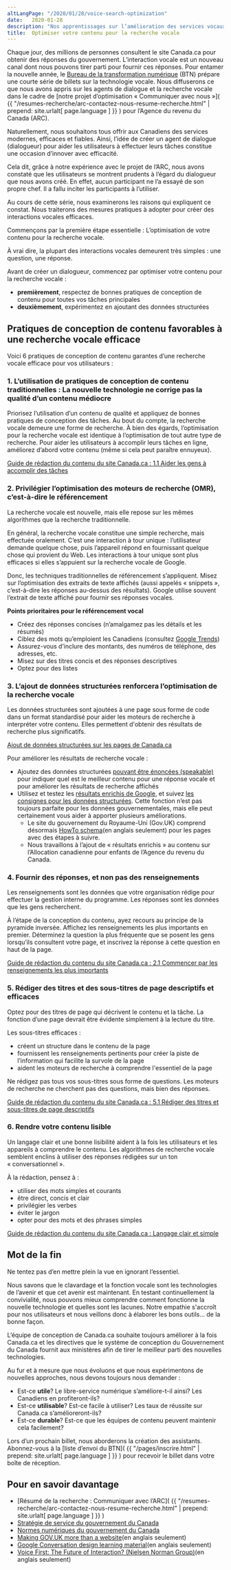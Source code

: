 ```yaml
---
altLangPage: "/2020/01/28/voice-search-optimization"
date:   2020-01-28
description: "Nos apprentissages sur l’amélioration des services vocaux pour les Canadiens."
title:  Optimiser votre contenu pour la recherche vocale
---
```


Chaque jour, des millions de personnes consultent le site Canada.ca pour obtenir des réponses du gouvernement. L’interaction vocale est un nouveau canal dont nous pouvons tirer parti pour fournir ces réponses. Pour entamer la nouvelle année, le [Bureau de la transformation numérique](https://www.canada.ca/fr/gouvernement/a-propos/a-propos-bureau-transformation-numerique.html) (BTN) prépare une courte série de billets sur la technologie vocale. Nous diffuserons ce que nous avons appris sur les agents de dialogue et la recherche vocale dans le cadre de [notre projet d’optimisation «&nbsp;Communiquer avec nous&nbsp;»]( {{ "/resumes-recherche/arc-contactez-nous-resume-recherche.html" | prepend: site.urlalt[ page.language ] }} ) pour l’Agence du revenu du Canada (ARC).

Naturellement, nous souhaitons tous offrir aux Canadiens des services modernes, efficaces et fiables. Ainsi, l’idée de créer un agent de dialogue (dialogueur) pour aider les utilisateurs à effectuer leurs tâches constitue une occasion d’innover avec efficacité.

Cela dit, grâce à notre expérience avec le projet de l’ARC, nous avons constaté que les utilisateurs se montrent prudents à l’égard du dialogueur que nous avons créé. En effet, aucun participant ne l’a essayé de son propre chef. Il a fallu inciter les participants à l’utiliser.

Au cours de cette série, nous examinerons les raisons qui expliquent ce constat. Nous traiterons des mesures pratiques à adopter pour créer des interactions vocales efficaces.

Commençons par la première étape essentielle&nbsp;: L’optimisation de votre contenu pour la recherche vocale.

À vrai dire, la plupart des interactions vocales demeurent très simples&nbsp;: une question, une réponse.

Avant de créer un dialogueur, commencez par optimiser votre contenu pour la recherche vocale&nbsp;:

* **premièrement**, respectez de bonnes pratiques de conception de contenu pour toutes vos tâches principales
* **deuxièmement**, expérimentez en ajoutant des données structurées

## Pratiques de conception de contenu favorables à une recherche vocale efficace

Voici 6 pratiques de conception de contenu garantes d’une recherche vocale efficace pour vos utilisateurs&nbsp;:

### 1. L’utilisation de pratiques de conception de contenu traditionnelles&nbsp;: La nouvelle technologie ne corrige pas la qualité d’un contenu médiocre

Priorisez l’utilisation d’un contenu de qualité et appliquez de bonnes pratiques de conception des tâches. Au bout du compte, la recherche vocale demeure une forme de recherche. À bien des égards, l’optimisation pour la recherche vocale est identique à l’optimisation de tout autre type de recherche. Pour aider les utilisateurs à accomplir leurs tâches en ligne, améliorez d’abord votre contenu (même si cela peut paraître ennuyeux).

[Guide de rédaction du contenu du site Canada.ca&nbsp;: 1.1 Aider les gens à accomplir des tâches](https://www.canada.ca/fr/secretariat-conseil-tresor/services/communications-gouvernementales/guide-redaction-contenu-canada.html#wp1-1)

### 2. Privilégier l’optimisation des moteurs de recherche (OMR), c’est-à-dire le référencement

La recherche vocale est nouvelle, mais elle repose sur les mêmes algorithmes que la recherche traditionnelle.

En général, la recherche vocale constitue une simple recherche, mais effectuée oralement. C’est une interaction à tour unique&nbsp;: l’utilisateur demande quelque chose, puis l’appareil répond en fournissant quelque chose qui provient du Web. Les interactions à tour unique sont plus efficaces si elles s’appuient sur la recherche vocale de Google.

Donc, les techniques traditionnelles de référencement s’appliquent. Misez sur l’optimisation des extraits de texte affichés (aussi appelés «&nbsp;snippets&nbsp;», c’est-à-dire les réponses au-dessus des résultats). Google utilise souvent l’extrait de texte affiché pour fournir ses réponses vocales.

**Points prioritaires pour le référencement vocal**

* Créez des réponses concises (n’amalgamez pas les détails et les résumés)
* Ciblez des mots qu’emploient les Canadiens (consultez [Google Trends](https://trends.google.com/trends/?geo=FR))
* Assurez-vous d’inclure des montants, des numéros de téléphone, des adresses, etc.
* Misez sur des titres concis et des réponses descriptives
* Optez pour des listes

### 3. L’ajout de données structurées renforcera l’optimisation de la recherche vocale

Les données structurées sont ajoutées à une page sous forme de code dans un format standardisé pour aider les moteurs de recherche à interpréter votre contenu. Elles permettent d'obtenir des résultats de recherche plus significatifs.

[Ajout de données structurées sur les pages de Canada.ca](https://conception.canada.ca/directives/donnees-structurees.html)

Pour améliorer les résultats de recherche vocale&nbsp;:

* Ajoutez des données structurées [pouvant être énoncées (speakable)](https://developers.google.com/search/docs/data-types/speakable?hl=fr) pour indiquer quel est le meilleur contenu pour une réponse vocale et pour améliorer les résultats de recherche affichés
* Utilisez et testez les [résultats enrichis de Google](https://search.google.com/test/rich-results?hl=fr), et suivez [les consignes pour les données structurées](https://developers.google.com/search/docs/guides/sd-policies?hl=fr). Cette fonction n’est pas toujours parfaite pour les données gouvernementales, mais elle peut certainement vous aider à apporter plusieurs améliorations.
  * Le site du gouvernement du Royaume-Uni (Gov.UK) comprend désormais [HowTo schema](https://gds.blog.gov.uk/2018/08/23/hey-gov-uk-what-are-you-doing-about-voice/)(en anglais seulement) pour les pages avec des étapes à suivre.
  * Nous travaillons à l’ajout de «&nbsp;résultats enrichis&nbsp;» au contenu sur l’Allocation canadienne pour enfants de l’Agence du revenu du Canada.

### 4. Fournir des réponses, et non pas des renseignements

Les renseignements sont les données que votre organisation rédige pour effectuer la gestion interne du programme. Les réponses sont les données que les gens recherchent.

À l’étape de la conception du contenu, ayez recours au principe de la pyramide inversée. Affichez les renseignements les plus importants en premier. Déterminez la question la plus fréquente que se posent les gens lorsqu’ils consultent votre page, et inscrivez la réponse à cette question en haut de la page.

[Guide de rédaction du contenu du site Canada.ca&nbsp;: 2.1 Commencer par les renseignements les plus importants](https://www.canada.ca/fr/secretariat-conseil-tresor/services/communications-gouvernementales/guide-redaction-contenu-canada.html#wp2-1)

### 5. Rédiger des titres et des sous-titres de page descriptifs et efficaces

Optez pour des titres de page qui décrivent le contenu et la tâche. La fonction d’une page devrait être évidente simplement à la lecture du titre.

Les sous-titres efficaces&nbsp;:
* créent un structure dans le contenu de la page
* fournissent les renseignements pertinents pour créer la piste de l’information qui facilite la survole de la page
* aident les moteurs de recherche à comprendre l'essentiel de la page

Ne rédigez pas tous vos sous-titres sous forme de questions. Les moteurs de recherche ne cherchent pas des questions, mais bien des réponses.

[Guide de rédaction du contenu du site Canada.ca&nbsp;:  5.1 Rédiger des titres et sous-titres de page descriptifs ](https://www.canada.ca/fr/secretariat-conseil-tresor/services/communications-gouvernementales/guide-redaction-contenu-canada.html#wp5-1-1)

### 6. Rendre votre contenu lisible

Un langage clair et une bonne lisibilité aident à la fois les utilisateurs et les appareils à comprendre le contenu. Les algorithmes de recherche vocale semblent enclins à utiliser des réponses rédigées sur un ton «&nbsp;conversationnel&nbsp;».

À la rédaction, pensez à&nbsp;:

* utiliser des mots simples et courants
* être direct, concis et clair
* privilégier les verbes
* éviter le jargon
* opter pour des mots et des phrases simples

[Guide de rédaction du contenu du site Canada.ca&nbsp;: Langage clair et simple](https://www.canada.ca/fr/secretariat-conseil-tresor/services/communications-gouvernementales/guide-redaction-contenu-canada.html#toc6)

## Mot de la fin

Ne tentez pas d’en mettre plein la vue en ignorant l’essentiel.

Nous savons que le clavardage et la fonction vocale sont les technologies de l’avenir et que cet avenir est maintenant. En testant continuellement la convivialité, nous pouvons mieux comprendre comment fonctionne la nouvelle technologie et quelles sont les lacunes. Notre empathie s'accroît pour nos utilisateurs et nous veillons donc à élaborer les bons outils... de la bonne façon.

L’équipe de conception de Canada.ca souhaite toujours améliorer à la fois Canada.ca et les directives que le système de conception du Gouvernement du Canada fournit aux ministères afin de tirer le meilleur parti des nouvelles technologies.

Au fur et à mesure que nous évoluons et que nous expérimentons de nouvelles approches, nous devons toujours nous demander&nbsp;:
* Est-ce **utile**? Le libre-service numérique s’améliore-t-il ainsi? Les Canadiens en profiteront-ils?
* Est-ce **utilisable**? Est-ce facile à utiliser? Les taux de réussite sur Canada.ca s’amélioreront-ils?
* Est-ce **durable**? Est-ce que les équipes de contenu peuvent maintenir cela facilement?

Lors d’un prochain billet, nous aborderons la création des assistants. Abonnez-vous à la [liste d’envoi du BTN]( {{ "/pages/inscrire.html" | prepend: site.urlalt[ page.language ] }} ) pour recevoir le billet dans votre boîte de réception.

## Pour en savoir davantage

* [Résumé de la recherche&nbsp;: Communiquer avec l’ARC]( {{ "/resumes-recherche/arc-contactez-nous-resume-recherche.html" | prepend: site.urlalt[ page.language ] }} )
* [Stratégie de service du gouvernement du Canada](https://ouvert.canada.ca/fr/contenu/la-strategie-de-service-du-gouvernement-du-canada)
* [Normes numériques du gouvernement du Canada](https://www.canada.ca/fr/gouvernement/systeme/gouvernement-numerique/normes-numeriques-gouvernement-canada.html)
* [Making GOV.UK more than a website](https://gds.blog.gov.uk/2019/12/19/making-gov-uk-more-than-a-website/)(en anglais seulement)
* [Google Conversation design learning material](https://developers.google.com/assistant/actions/design)(en anglais seulement)
* [Voice First: The Future of Interaction? (Nielsen Norman Group)](https://www.nngroup.com/articles/voice-first/)(en anglais seulement)
